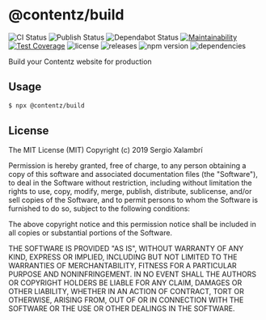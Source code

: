 # @contentz/build

![CI Status](https://github.com/contentz-tech/build/workflows/CI/badge.svg)
![Publish Status](https://github.com/contentz-tech/build/workflows/Publish/badge.svg)
![Dependabot Status](https://api.dependabot.com/badges/status?host=github&repo=contentz-tech/build)
[![Maintainability](https://api.codeclimate.com/v1/badges/a9aa96871f4e7785400f/maintainability)](https://codeclimate.com/github/contentz-tech/build/maintainability)
[![Test Coverage](https://api.codeclimate.com/v1/badges/a9aa96871f4e7785400f/test_coverage)](https://codeclimate.com/github/contentz-tech/build/test_coverage)
![license](https://badgen.net/github/license/contentz-tech/build)
![releases](https://badgen.net/github/releases/contentz-tech/build)
![npm version](https://badgen.net/npm/v/@contentz/build)
![dependencies](https://badgen.net/david/dep/contentz-tech/build)

Build your Contentz website for production

## Usage

```bash
$ npx @contentz/build
```

## License

The MIT License (MIT)
Copyright (c) 2019 Sergio Xalambrí

Permission is hereby granted, free of charge, to any person obtaining a copy
of this software and associated documentation files (the "Software"), to deal
in the Software without restriction, including without limitation the rights
to use, copy, modify, merge, publish, distribute, sublicense, and/or sell
copies of the Software, and to permit persons to whom the Software is
furnished to do so, subject to the following conditions:

The above copyright notice and this permission notice shall be included in all
copies or substantial portions of the Software.

THE SOFTWARE IS PROVIDED "AS IS", WITHOUT WARRANTY OF ANY KIND,
EXPRESS OR IMPLIED, INCLUDING BUT NOT LIMITED TO THE WARRANTIES OF
MERCHANTABILITY, FITNESS FOR A PARTICULAR PURPOSE AND NONINFRINGEMENT.
IN NO EVENT SHALL THE AUTHORS OR COPYRIGHT HOLDERS BE LIABLE FOR ANY CLAIM,
DAMAGES OR OTHER LIABILITY, WHETHER IN AN ACTION OF CONTRACT, TORT OR
OTHERWISE, ARISING FROM, OUT OF OR IN CONNECTION WITH THE SOFTWARE OR THE USE
OR OTHER DEALINGS IN THE SOFTWARE.

